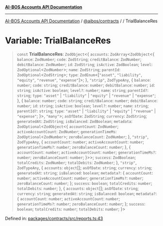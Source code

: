 [**AI-BOS Accounts API Documentation**](../../../README.md)

***

[AI-BOS Accounts API Documentation](../../../README.md) / [@aibos/contracts](../README.md) / [](../README.md) / TrialBalanceRes

# Variable: TrialBalanceRes

> `const` **TrialBalanceRes**: `ZodObject`\<\{ `accounts`: `ZodArray`\<`ZodObject`\<\{ `balance`: `ZodNumber`; `code`: `ZodString`; `creditBalance`: `ZodNumber`; `debitBalance`: `ZodNumber`; `id`: `ZodString`; `isActive`: `ZodBoolean`; `level`: `ZodOptional`\<`ZodNumber`\>; `name`: `ZodString`; `parentId`: `ZodOptional`\<`ZodString`\>; `type`: `ZodEnum`\<\[`"asset"`, `"liability"`, `"equity"`, `"revenue"`, `"expense"`\]\>; \}, `"strip"`, `ZodTypeAny`, \{ `balance`: `number`; `code`: `string`; `creditBalance`: `number`; `debitBalance`: `number`; `id`: `string`; `isActive`: `boolean`; `level?`: `number`; `name`: `string`; `parentId?`: `string`; `type`: `"asset"` \| `"liability"` \| `"equity"` \| `"revenue"` \| `"expense"`; \}, \{ `balance`: `number`; `code`: `string`; `creditBalance`: `number`; `debitBalance`: `number`; `id`: `string`; `isActive`: `boolean`; `level?`: `number`; `name`: `string`; `parentId?`: `string`; `type`: `"asset"` \| `"liability"` \| `"equity"` \| `"revenue"` \| `"expense"`; \}\>, `"many"`\>; `asOfDate`: `ZodString`; `currency`: `ZodString`; `generatedAt`: `ZodString`; `isBalanced`: `ZodBoolean`; `metadata`: `ZodOptional`\<`ZodObject`\<\{ `accountCount`: `ZodNumber`; `activeAccountCount`: `ZodNumber`; `generationTimeMs`: `ZodOptional`\<`ZodNumber`\>; `zeroBalanceCount`: `ZodNumber`; \}, `"strip"`, `ZodTypeAny`, \{ `accountCount`: `number`; `activeAccountCount`: `number`; `generationTimeMs?`: `number`; `zeroBalanceCount`: `number`; \}, \{ `accountCount`: `number`; `activeAccountCount`: `number`; `generationTimeMs?`: `number`; `zeroBalanceCount`: `number`; \}\>\>; `success`: `ZodBoolean`; `totalCredits`: `ZodNumber`; `totalDebits`: `ZodNumber`; \}, `"strip"`, `ZodTypeAny`, \{ `accounts`: `object`[]; `asOfDate`: `string`; `currency`: `string`; `generatedAt`: `string`; `isBalanced`: `boolean`; `metadata?`: \{ `accountCount`: `number`; `activeAccountCount`: `number`; `generationTimeMs?`: `number`; `zeroBalanceCount`: `number`; \}; `success`: `boolean`; `totalCredits`: `number`; `totalDebits`: `number`; \}, \{ `accounts`: `object`[]; `asOfDate`: `string`; `currency`: `string`; `generatedAt`: `string`; `isBalanced`: `boolean`; `metadata?`: \{ `accountCount`: `number`; `activeAccountCount`: `number`; `generationTimeMs?`: `number`; `zeroBalanceCount`: `number`; \}; `success`: `boolean`; `totalCredits`: `number`; `totalDebits`: `number`; \}\>

Defined in: [packages/contracts/src/reports.ts:43](https://github.com/pohlai88/accounts/blob/48103fb36d28b2b9bfb33472b6de2f719773cde9/packages/contracts/src/reports.ts#L43)
